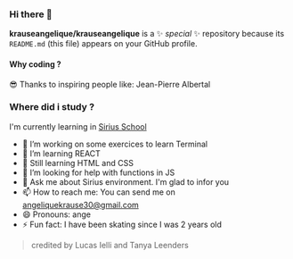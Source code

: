 ### Hi there 👋


**krauseangelique/krauseangelique** is a ✨ _special_ ✨ repository because its `README.md` (this file) appears on your GitHub profile.

#### Why coding ?
😎 Thanks to inspiring people like:
Jean-Pierre Albertal 
  
### Where did i study ?
I'm currently learning in
[Sirius School](https://siriushub.be)

- 🔭 I’m working on some exercices to learn Terminal 
- 🌱 I’m learning REACT
- 👯 Still learning HTML and CSS 
- 🤔 I’m looking for help with functions in JS
- 💬 Ask me about Sirius environment. I'm glad to infor you
- 📫 How to reach me: You can send me on angeliquekrause30@gmail.com
- 😄 Pronouns: ange
- ⚡ Fun fact: I have been skating since I was 2 years old

> credited by Lucas Ielli and Tanya Leenders



